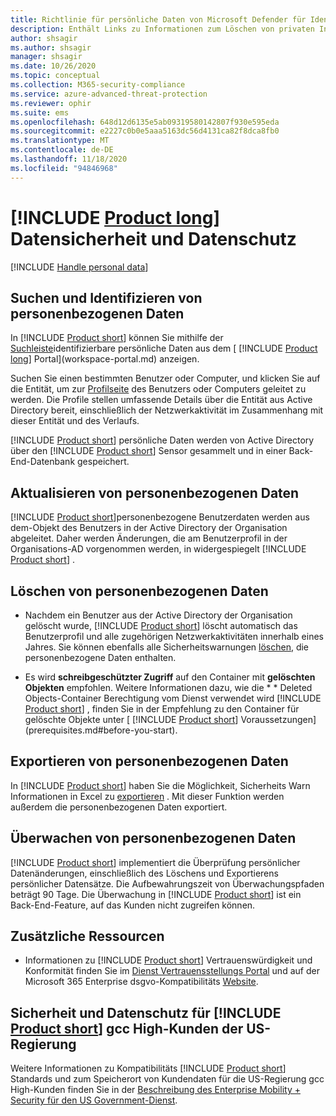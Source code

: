 ```yaml
---
title: Richtlinie für persönliche Daten von Microsoft Defender für Identity
description: Enthält Links zu Informationen zum Löschen von privaten Informationen und persönlichen Daten von Microsoft Defender für die Identität.
author: shsagir
ms.author: shsagir
manager: shsagir
ms.date: 10/26/2020
ms.topic: conceptual
ms.collection: M365-security-compliance
ms.service: azure-advanced-threat-protection
ms.reviewer: ophir
ms.suite: ems
ms.openlocfilehash: 648d12d6135e5ab09319580142807f930e595eda
ms.sourcegitcommit: e2227c0b0e5aaa5163dc56d4131ca82f8dca8fb0
ms.translationtype: MT
ms.contentlocale: de-DE
ms.lasthandoff: 11/18/2020
ms.locfileid: "94846968"
---
```

# <a name="product-long-data-security-and-privacy"></a>[!INCLUDE [Product long](includes/product-long.md)] Datensicherheit und Datenschutz

[!INCLUDE [Handle personal data](../includes/gdpr-intro-sentence.md)]

## <a name="search-for-and-identify-personal-data"></a>Suchen und Identifizieren von personenbezogenen Daten

In [!INCLUDE [Product short](includes/product-short.md)] können Sie mithilfe der [Suchleiste](workspace-portal.md#search-bar)identifizierbare persönliche Daten aus dem [ [!INCLUDE [Product long](includes/product-long.md)] Portal](workspace-portal.md) anzeigen.

Suchen Sie einen bestimmten Benutzer oder Computer, und klicken Sie auf die Entität, um zur [Profilseite](entity-profiles.md) des Benutzers oder Computers geleitet zu werden. Die Profile stellen umfassende Details über die Entität aus Active Directory bereit, einschließlich der Netzwerkaktivität im Zusammenhang mit dieser Entität und des Verlaufs.

[!INCLUDE [Product short](includes/product-short.md)] persönliche Daten werden von Active Directory über den [!INCLUDE [Product short](includes/product-short.md)] Sensor gesammelt und in einer Back-End-Datenbank gespeichert.

## <a name="update-personal-data"></a>Aktualisieren von personenbezogenen Daten

[!INCLUDE [Product short](includes/product-short.md)]personenbezogene Benutzerdaten werden aus dem-Objekt des Benutzers in der Active Directory der Organisation abgeleitet. Daher werden Änderungen, die am Benutzerprofil in der Organisations-AD vorgenommen werden, in widergespiegelt [!INCLUDE [Product short](includes/product-short.md)] .

## <a name="delete-personal-data"></a>Löschen von personenbezogenen Daten

- Nachdem ein Benutzer aus der Active Directory der Organisation gelöscht wurde, [!INCLUDE [Product short](includes/product-short.md)] löscht automatisch das Benutzerprofil und alle zugehörigen Netzwerkaktivitäten innerhalb eines Jahres. Sie können ebenfalls alle Sicherheitswarnungen [löschen](working-with-suspicious-activities.md#review-suspicious-activities-on-the-attack-time-line), die personenbezogene Daten enthalten.

- Es wird **schreibgeschützter Zugriff** auf den Container mit **gelöschten Objekten** empfohlen. Weitere Informationen dazu, wie die * * Deleted Objects-Container Berechtigung vom Dienst verwendet wird [!INCLUDE [Product short](includes/product-short.md)] , finden Sie in der Empfehlung zu den Container für gelöschte Objekte unter [ [!INCLUDE [Product short](includes/product-short.md)] Voraussetzungen](prerequisites.md#before-you-start).

## <a name="export-personal-data"></a>Exportieren von personenbezogenen Daten

In [!INCLUDE [Product short](includes/product-short.md)] haben Sie die Möglichkeit, Sicherheits Warn Informationen in Excel zu [exportieren](working-with-suspicious-activities.md#review-suspicious-activities-on-the-attack-time-line) . Mit dieser Funktion werden außerdem die personenbezogenen Daten exportiert.

## <a name="audit-personal-data"></a>Überwachen von personenbezogenen Daten

[!INCLUDE [Product short](includes/product-short.md)] implementiert die Überprüfung persönlicher Datenänderungen, einschließlich des Löschens und Exportierens persönlicher Datensätze. Die Aufbewahrungszeit von Überwachungspfaden beträgt 90 Tage. Die Überwachung in [!INCLUDE [Product short](includes/product-short.md)] ist ein Back-End-Feature, auf das Kunden nicht zugreifen können.

## <a name="additional-resources"></a>Zusätzliche Ressourcen

- Informationen zu [!INCLUDE [Product short](includes/product-short.md)] Vertrauenswürdigkeit und Konformität finden Sie im [Dienst Vertrauensstellungs Portal](https://servicetrust.microsoft.com/ViewPage/GDPRGetStarted) und auf der Microsoft 365 Enterprise dsgvo-Kompatibilitäts [Website](/microsoft-365/compliance/gdpr?view=o365-worldwide&preserve-view=true).

## <a name="security-and-privacy-for-product-short-us-government-gcc-high-customers"></a>Sicherheit und Datenschutz für [!INCLUDE [Product short](includes/product-short.md)] gcc High-Kunden der US-Regierung

Weitere Informationen zu Kompatibilitäts [!INCLUDE [Product short](includes/product-short.md)] Standards und zum Speicherort von Kundendaten für die US-Regierung gcc High-Kunden finden Sie in der [Beschreibung des Enterprise Mobility + Security für den US Government-Dienst](/enterprise-mobility-security/solutions/ems-govt-service-description).
